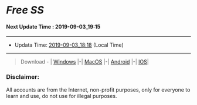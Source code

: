 
# *Free SS*

#### Next Update Time : 2019-09-03_19:15

---
* Updata Time: [2019-09-03_18:18](https://github.com/Geek-007/free-SS/blob/master/2019-09-03_18:18_FreeSS.txt) (Local Time)
---

> Download - | [Windows](https://github.com/shadowsocks/shadowsocks-windows/releases) |-| [MacOS](https://github.com/shadowsocks/shadowsocks-iOS/releases) |-| [Android](https://github.com/shadowsocks/shadowsocks-android/releases) |-| [IOS](https://itunes.apple.com/us/)|

### Disclaimer:
All accounts are from the Internet, non-profit purposes, only for everyone to learn and use, do not use for illegal purposes.
<br>
